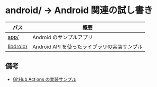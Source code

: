 # android/ → Android 関連の試し書き
パス | 概要
--- | ---
[app/](./app/) | Android のサンプルアプリ
[libdroid/](./libdroid/) | Android API を使ったライブラリの実装サンプル


## 備考
* [GitHub Actions の実装サンプル](../.github/workflows/publish_libdroid.yml)
